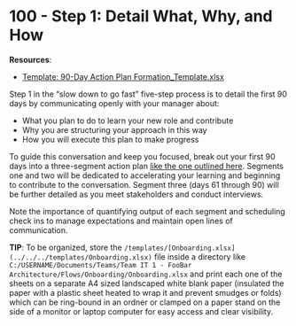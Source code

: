 # 100 - Step 1: Detail What, Why, and How

**Resources**:
- [Template: 90-Day Action Plan Formation_Template.xlsx](../../../templates/90-Day%20Action%20Plan%20Formation_Template.xlsx)

Step 1 in the “slow down to go fast” five-step process is to detail the first 90 days by communicating openly with your manager about:

- What you plan to do to learn your new role and contribute
- Why you are structuring your approach in this way
- How you will execute this plan to make progress

To guide this conversation and keep you focused, break out your first 90 days into a three-segment action plan [like the one outlined here](https://www.alumni.hbs.edu/alumni/Documents/careers/90-Day%20Action%20Plan%20Formation_Template.xlsx). Segments one and two will be dedicated to accelerating your learning and beginning to contribute to the conversation. Segment three (days 61 through 90) will be further detailed as you meet stakeholders and conduct interviews.

Note the importance of quantifying output of each segment and scheduling check ins to manage expectations and maintain open lines of communication.

**TIP**:
To be organized, store the ```/templates/[Onboarding.xlsx](../../../templates/Onboarding.xlsx)``` file inside a directory like ```C:/USERNAME/Documents/Teams/Team IT 1 - FooBar Architecture/Flows/Onboarding/Onboarding.xlsx``` and print each one of the sheets on a separate A4 sized landscaped white blank paper (insulated the paper with a plastic sheet heated to wrap it and prevent smudges or folds) which can be ring-bound in an ordner or clamped on a paper stand on the side of a monitor or laptop computer for easy access and clear visibility.
